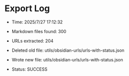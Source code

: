 # Export Log
- Time: 2025/7/27 17:12:32

- Markdown files found: 300
- URLs extracted: 204
- Deleted old file: utils/obsidian-urls/urls-with-status.json
- Wrote new file: utils/obsidian-urls/urls-with-status.json
- Status: SUCCESS
